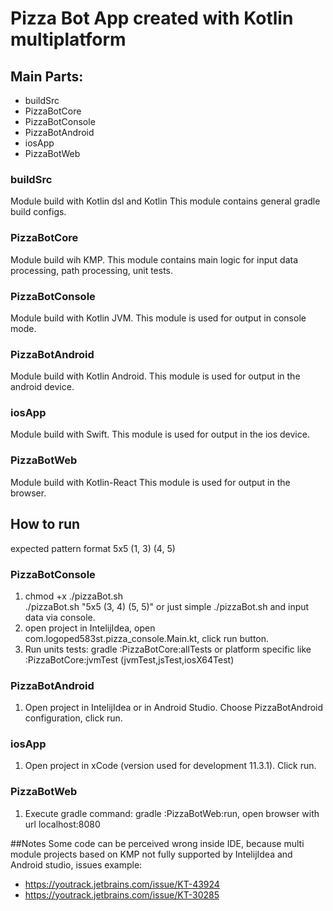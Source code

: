 # Pizza Bot App created with Kotlin multiplatform

## Main Parts:
- buildSrc
- PizzaBotCore
- PizzaBotConsole
- PizzaBotAndroid
- iosApp
- PizzaBotWeb

### buildSrc
Module build with Kotlin dsl and Kotlin
This module contains general gradle build configs.

### PizzaBotCore
Module build wih KMP.
This module contains main logic for input data processing, path processing, unit tests. 

### PizzaBotConsole
Module build with Kotlin JVM.
This module is used for output in console mode.

### PizzaBotAndroid
Module build with Kotlin Android.
This module is used for output in the android device.

### iosApp
Module build with Swift.
This module is used for output in the ios device.

### PizzaBotWeb
Module build with Kotlin-React
This module is used for output in the browser.

## How to run
expected pattern format 5x5 (1, 3) (4, 5) 
### PizzaBotConsole
1. chmod +x ./pizzaBot.sh <br/> ./pizzaBot.sh "5x5 (3, 4) (5, 5)" or just simple ./pizzaBot.sh and input data via console.
2. open project in IntelijIdea, open com.logoped583st.pizza_console.Main.kt, click run button.
3. Run units tests: gradle :PizzaBotCore:allTests or platform specific like :PizzaBotCore:jvmTest (jvmTest,jsTest,iosX64Test)
### PizzaBotAndroid
1. Open project in IntelijIdea or in Android Studio. Choose PizzaBotAndroid configuration, click run.

### iosApp
1. Open project in xCode (version used for development 11.3.1). Click run.

### PizzaBotWeb
1. Execute gradle command: gradle :PizzaBotWeb:run, open browser with url localhost:8080

##Notes
Some code can be perceived wrong inside IDE, because multi module projects based on KMP not fully supported by IntelijIdea and Android studio,
issues example: 
- https://youtrack.jetbrains.com/issue/KT-43924
- https://youtrack.jetbrains.com/issue/KT-30285